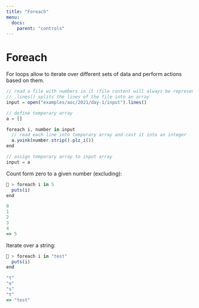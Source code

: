 ```yaml
---
title: "Foreach"
menu:
  docs:
    parent: "controls"
---
```

# Foreach
For loops allow to iterate over different sets of data and perform actions based on them.

```js
// read a file with numbers in it (file content will always be represented by strings)
// .lines() splits the lines of the file into an array
input = open("examples/aoc/2021/day-1/input").lines()

// define temporary array
a = []

foreach i, number in input
  // read each line into temporary array and cast it into an integer
  a.yoink(number.strip().plz_i())
end

// assign temporary array to input array
input = a
```


Count form zero to a given number (excluding):

```js
🚀 > foreach i in 5
  puts(i)
end

0
1
2
3
4
=> 5
```

Iterate over a string:

```js
🚀 > foreach i in "test" 
  puts(i)
end

"t"
"e"
"s"
"t" 
=> "test"
```
